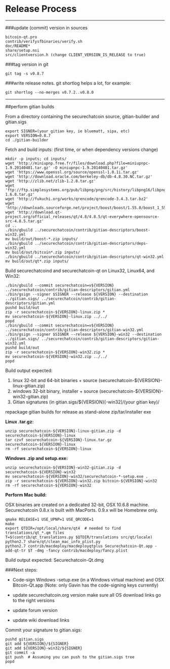 Release Process
====================

* * *

###update (commit) version in sources


	bitcoin-qt.pro
	contrib/verifysfbinaries/verify.sh
	doc/README*
	share/setup.nsi
	src/clientversion.h (change CLIENT_VERSION_IS_RELEASE to true)

###tag version in git

	git tag -s v0.8.7

###write release notes. git shortlog helps a lot, for example:

	git shortlog --no-merges v0.7.2..v0.8.0

* * *

##perform gitian builds

 From a directory containing the securechatcoin source, gitian-builder and gitian.sigs
  
	export SIGNER=(your gitian key, ie bluematt, sipa, etc)
	export VERSION=0.8.7
	cd ./gitian-builder

 Fetch and build inputs: (first time, or when dependency versions change)

	mkdir -p inputs; cd inputs/
	wget 'http://miniupnp.free.fr/files/download.php?file=miniupnpc-1.9.20140401.tar.gz' -O miniupnpc-1.9.20140401.tar.gz'
	wget 'https://www.openssl.org/source/openssl-1.0.1i.tar.gz'
	wget 'http://download.oracle.com/berkeley-db/db-4.8.30.NC.tar.gz'
	wget 'http://zlib.net/zlib-1.2.8.tar.gz'
	wget 'ftp://ftp.simplesystems.org/pub/libpng/png/src/history/libpng16/libpng-1.6.8.tar.gz'
	wget 'http://fukuchi.org/works/qrencode/qrencode-3.4.3.tar.bz2'
	wget 'http://downloads.sourceforge.net/project/boost/boost/1.55.0/boost_1_55_0.tar.bz2'
	wget 'http://download.qt-project.org/official_releases/qt/4.8/4.8.5/qt-everywhere-opensource-src-4.8.5.tar.gz'
	cd ..
	./bin/gbuild ../securechatcoin/contrib/gitian-descriptors/boost-win32.yml
	mv build/out/boost-*.zip inputs/
	./bin/gbuild ../securechatcoin/contrib/gitian-descriptors/deps-win32.yml
	mv build/out/bitcoin*.zip inputs/
	./bin/gbuild ../securechatcoin/contrib/gitian-descriptors/qt-win32.yml
	mv build/out/qt*.zip inputs/

 Build securechatcoind and securechatcoin-qt on Linux32, Linux64, and Win32:
  
	./bin/gbuild --commit securechatcoin=v${VERSION} ../securechatcoin/contrib/gitian-descriptors/gitian.yml
	./bin/gsign --signer $SIGNER --release ${VERSION} --destination ../gitian.sigs/ ../securechatcoin/contrib/gitian-descriptors/gitian.yml
	pushd build/out
	zip -r securechatcoin-${VERSION}-linux.zip *
	mv securechatcoin-${VERSION}-linux.zip ../../
	popd
	./bin/gbuild --commit securechatcoin=v${VERSION} ../securechatcoin/contrib/gitian-descriptors/gitian-win32.yml
	./bin/gsign --signer $SIGNER --release ${VERSION}-win32 --destination ../gitian.sigs/ ../securechatcoin/contrib/gitian-descriptors/gitian-win32.yml
	pushd build/out
	zip -r securechatcoin-${VERSION}-win32.zip *
	mv securechatcoin-${VERSION}-win32.zip ../../
	popd

  Build output expected:

  1. linux 32-bit and 64-bit binaries + source (securechatcoin-${VERSION}-linux-gitian.zip)
  2. windows 32-bit binary, installer + source (securechatcoin-${VERSION}-win32-gitian.zip)
  3. Gitian signatures (in gitian.sigs/${VERSION}[-win32]/(your gitian key)/

repackage gitian builds for release as stand-alone zip/tar/installer exe

**Linux .tar.gz:**

	unzip securechatcoin-${VERSION}-linux-gitian.zip -d securechatcoin-${VERSION}-linux
	tar czvf securechatcoin-${VERSION}-linux.tar.gz securechatcoin-${VERSION}-linux
	rm -rf securechatcoin-${VERSION}-linux

**Windows .zip and setup.exe:**

	unzip securechatcoin-${VERSION}-win32-gitian.zip -d securechatcoin-${VERSION}-win32
	mv securechatcoin-${VERSION}-win32/securechatcoin-*-setup.exe .
	zip -r securechatcoin-${VERSION}-win32.zip bitcoin-${VERSION}-win32
	rm -rf securechatcoin-${VERSION}-win32

**Perform Mac build:**

  OSX binaries are created on a dedicated 32-bit, OSX 10.6.8 machine.
  Securechatcoin 0.8.x is built with MacPorts.  0.9.x will be Homebrew only.

	qmake RELEASE=1 USE_UPNP=1 USE_QRCODE=1
	make
	export QTDIR=/opt/local/share/qt4  # needed to find translations/qt_*.qm files
	T=$(contrib/qt_translations.py $QTDIR/translations src/qt/locale)
	python2.7 share/qt/clean_mac_info_plist.py
	python2.7 contrib/macdeploy/macdeployqtplus Securechatcoin-Qt.app -add-qt-tr $T -dmg -fancy contrib/macdeploy/fancy.plist

 Build output expected: Securechatcoin-Qt.dmg

###Next steps:

* Code-sign Windows -setup.exe (in a Windows virtual machine) and
  OSX Bitcoin-Qt.app (Note: only Gavin has the code-signing keys currently)

* update securechatcoin.org version
  make sure all OS download links go to the right versions

* update forum version

* update wiki download links

Commit your signature to gitian.sigs:

	pushd gitian.sigs
	git add ${VERSION}/${SIGNER}
	git add ${VERSION}-win32/${SIGNER}
	git commit -a
	git push  # Assuming you can push to the gitian.sigs tree
	popd

